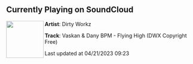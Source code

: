 ## Currently Playing on SoundCloud

[<img align="left" width="100" src="https://i1.sndcdn.com/artworks-8GqQqYgRqkD6jv19-GLDqjQ-t500x500.jpg">](https://soundcloud.com/dirtyworkzofficial/vaskan-dany-bpm-flying-high-dwx-copyright-free)

**Artist**: Dirty Workz 

**Track**: Vaskan & Dany BPM - Flying High (DWX Copyright Free)

Last updated at 04/21/2023 09:23
